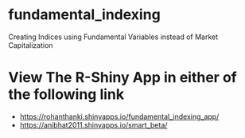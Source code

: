 # fundamental_indexing
Creating Indices using Fundamental Variables instead of Market Capitalization

# View The R-Shiny App in either of the following link
* https://rohanthanki.shinyapps.io/fundamental_indexing_app/
* https://anibhat2011.shinyapps.io/smart_beta/



